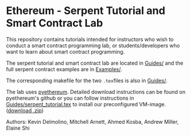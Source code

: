 # Ethereum - Serpent Tutorial and Smart Contract Lab
This repository contains tutorials intended for instructors who wish to conduct a smart
contract programming lab, or students/developers who want to learn about smart contract
programming.

The serpent tutorial and smart contract lab are located in [Guides/](Guides/) and the full serpent contract examples are in [Examples/](Examples/).

The corresponding makefile for the two `.tex`files is also in [Guides/](Guides/).

The lab uses [pyethereum](https://github.com/ethereum/pyethereum). Detailed download instructions can be found on pyethereum's 
github or you can follow instructions in [Guides/serpent_tutorial.tex](Guides/serpent_tutorial.tex) to install our preconfigured VM-image. ([download .zip](https://drive.google.com/file/d/0BzlG8wGYwTrGODVPZmFUV1UyYlk/view?usp=sharing))

Authors: Kevin Delmolino, Mitchell Arnett, Ahmed Kosba, Andrew Miller, Elaine Shi
